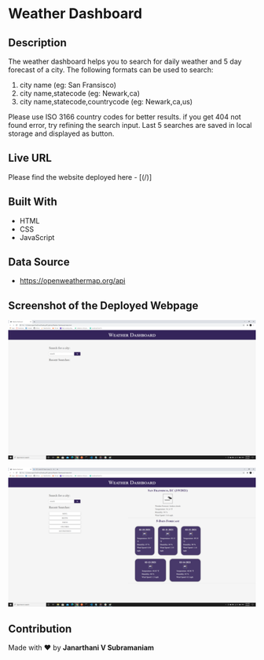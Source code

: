 # Weather Dashboard

## Description
The weather dashboard helps you to search for daily weather and 5 day forecast of a city. The following formats can be used to search: 
1. city name (eg: San Fransisco)
2. city name,statecode (eg: Newark,ca)
3. city name,statecode,countrycode (eg: Newark,ca,us)

Please use ISO 3166 country codes for better results. if you get 404 not found error, try refining the search input. Last 5 searches are saved in local storage and displayed as button.

## Live URL
Please find the website deployed here - [(/)]

## Built With
* HTML
* CSS
* JavaScript

## Data Source
* https://openweathermap.org/api

## Screenshot of the Deployed Webpage
![webpage](./assets/images/screenshot1.png)

![webpage](./assets/images/screenshot2.png)

## Contribution
Made with :heart: by **Janarthani V Subramaniam**